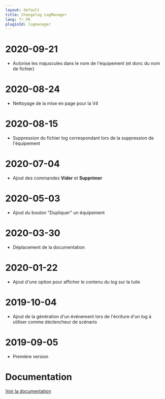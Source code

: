 ```yaml
---
layout: default
title: Changelog LogManager
lang: fr_FR
pluginId: logmanager
---
```


# 2020-09-21

- Autorise les majuscules dans le nom de l'équipement (et donc du nom de fichier)

# 2020-08-24

- Nettoyage de la mise en page pour la V4

# 2020-08-15

- Suppression du fichier log correspondant lors de la suppression de l'équipement

# 2020-07-04

- Ajout des commandes **Vider** et **Supprimer**

# 2020-05-03

- Ajout du bouton "Dupliquer" un équipement

# 2020-03-30

- Déplacement de la documentation

# 2020-01-22

- Ajout d'une option pour afficher le contenu du log sur la tuile

# 2019-10-04

- Ajout de la génération d'un événement lors de l'écriture d'un log à utiliser comme déclencheur de scénario

# 2019-09-05

- Première version

# Documentation

[Voir la documentation]({{site.baseurl}}/{{page.pluginId}}/{{page.lang}})

